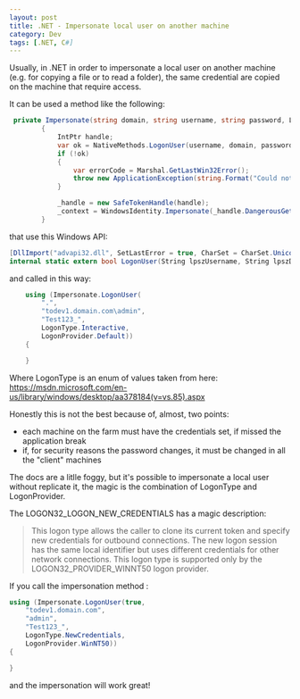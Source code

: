 ```yaml
---
layout: post
title: .NET - Impersonate local user on another machine
category: Dev
tags: [.NET, C#]
---
```


Usually, in .NET in order to impersonate a local user on another machine (e.g. for copying a file or to read a folder), the same credential are copied on the machine that require access.

It can be used a method like the following:

```csharp
 private Impersonate(string domain, string username, string password, LogonType logonType, LogonProvider logonProvider)
        {
			IntPtr handle;
			var ok = NativeMethods.LogonUser(username, domain, password, (int)logonType, (int)logonProvider, out handle);
			if (!ok)
			{
				var errorCode = Marshal.GetLastWin32Error();
				throw new ApplicationException(string.Format("Could not impersonate the elevated user.  LogonUser returned error code {0}.", errorCode));
			}

			_handle = new SafeTokenHandle(handle);
			_context = WindowsIdentity.Impersonate(_handle.DangerousGetHandle());            
        }
```

that use this Windows API:

```csharp
[DllImport("advapi32.dll", SetLastError = true, CharSet = CharSet.Unicode)]
internal static extern bool LogonUser(String lpszUsername, String lpszDomain, String lpszPassword, int dwLogonType, int dwLogonProvider, out IntPtr phToken);
```	 

and called in this way:

```csharp
    using (Impersonate.LogonUser(
        ".",
        "todev1.domain.com\admin",
        "Test123_",
        LogonType.Interactive,
		LogonProvider.Default))
    {

    } 
```	 

Where LogonType is an enum of values taken from here: https://msdn.microsoft.com/en-us/library/windows/desktop/aa378184(v=vs.85).aspx

Honestly this is not the best because of, almost, two points:
 - each machine on the farm must have the credentials set, if missed the application break
 - if, for security reasons the password changes, it must be changed in all the "client" machines

The docs are a litlle foggy, but it's possible to impersonate a local user without replicate it, the magic is the combination of LogonType and LogonProvider.

The LOGON32_LOGON_NEW_CREDENTIALS has a magic description:
> This logon type allows the caller to clone its current token and specify new credentials for outbound connections. The new logon session has the same local identifier but uses different credentials for other network connections.
This logon type is supported only by the LOGON32_PROVIDER_WINNT50 logon provider.

If you call the impersonation method :

```csharp
using (Impersonate.LogonUser(true,
    "todev1.domain.com",
    "admin",
    "Test123_",
    LogonType.NewCredentials,
    LogonProvider.WinNT50))
{

}
```

and the impersonation will work great!